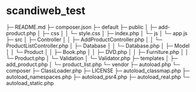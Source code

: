 <h1>scandiweb_test</h1>

├─ README.md
├─ composer.json
├─ default
├─ public
│  ├─ add-product.php
│  ├─ css
│  │  └─ style.css
│  ├─ index.php
│  └─ js
│     └─ app.js
├─ src
│  ├─ Controller
│  │  ├─ AddProductController.php
│  │  └─ ProductListController.php
│  ├─ Database
│  │  └─ Database.php
│  ├─ Model
│  │  └─ Product
│  │     ├─ Book.php
│  │     ├─ DVD.php
│  │     ├─ Furniture.php
│  │     └─ Product.php
│  └─ Validation
│     └─ Validator.php
├─ templates
│  ├─ add_product.php
│  └─ product_list.php
└─ vendor
   ├─ autoload.php
   └─ composer
      ├─ ClassLoader.php
      ├─ LICENSE
      ├─ autoload_classmap.php
      ├─ autoload_namespaces.php
      ├─ autoload_psr4.php
      ├─ autoload_real.php
      └─ autoload_static.php

